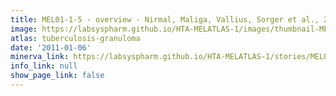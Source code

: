 ```yaml
---
title: MEL01-1-5 - overview - Nirmal, Maliga, Vallius, Sorger et al., 2021
image: https://labsyspharm.github.io/HTA-MELATLAS-1/images/thumbnail-MEL01-1-5-overview.jpg
atlas: tuberculosis-granuloma
date: '2011-01-06'
minerva_link: https://labsyspharm.github.io/HTA-MELATLAS-1/stories/MEL01-1-5-overview.html
info_link: null
show_page_link: false
---
```

